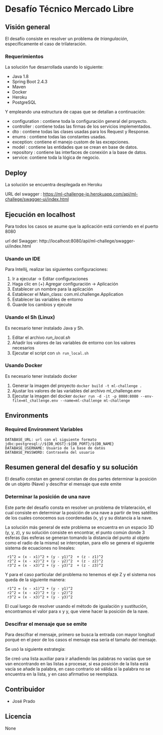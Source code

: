 # Desafío Técnico Mercado Libre

## Visión general

El desafío consiste en resolver un problema de *triangulación*, específicamente el caso de trilateración.

### Requerimientos

La solución fue desarrollada usando lo siguiente:

* Java 1.8
* Spring Boot 2.4.3
* Maven
* Docker
* Heroku
* PostgreSQL

Y empleando una estructura de capas que se detallan a continuación:

* configuration : contiene toda la configuración general del proyecto.
* controller : contiene todas las firmas de los servicios implementados.
* dto : contiene todas las clases usadas para los Request y Response.
* enums : contiene todas las constantes usadas.
* exception: contiene el manejo custom de las excepciones.
* model : contiene las entidades que se crean en base de datos.
* repository : contiene las interfaces de conexión a la base de datos.
* service: contiene toda la lógica de negocio.

## Deploy

La solución se encuentra desplegada en Heroku

URL del swagger : https://ml-challenge-jp.herokuapp.com/api/ml-challege/swagger-ui/index.html

## Ejecución en localhost

Para todos los casos se asume que la aplicación está corriendo en el puerto 8080

url del Swagger: http://localhost:8080/api/ml-challege/swagger-ui/index.html

### Usando un IDE

Para Intellij, realizar las siguientes configuraciones:

1. Ir a ejecutar -> Editar configuraciones
2. Haga clic en (+) Agregar configuración -> Aplicación
3. Establecer un nombre para la aplicación
4. Establecer el Main_class: com.ml.challenge.Application
5. Establecer las variables de entorno
6. Guarde los cambios y ejecute

### Usando el Sh (Linux)

Es necesario tener instalado Java y Sh.

1. Editar el archivo *run_local.sh*
2. Añadir los valores de las variables de entorno con los valores necesarios
3. Ejecutar el script con `sh run_local.sh`

### Usando Docker

Es necesario tener instalado docker

1. Generar la imagen del proyecto `docker build -t ml-challenge .`
2. Ajustar los valores de las variables del archivo ml_challenge.env
3. Ejecutar la imagen del
   docker `docker run -d -it -p 8080:8080 --env-file=ml_challenge.env --name=ml-challenge ml-challenge`

## Environments

### Required Environment Variables

```
DATABASE_URL: url con el siguiente formato jdbc:postgresql://${DB_HOST}:${DB_PORT}/${DB_NAME}
DATABASE_USERNAME: Usuario de la base de datos
DATABASE_PASSWORD: Contraseña del usuario

```

## Resumen general del desafío y su solución

El desafío constan en general constan de dos partes determinar la posición de un objeto (Nave) y descifrar el mensaje
que este emite

### Determinar la posición de una nave

Este parte del desafío consta en resolver un problema de trilateración, el cual consiste en determinar la posición de
una nave a partir de tres satélites de los cuales conocemos sus coordenadas (x, y) y su distancia a la nave.

La solución más general de este problema se encuentra en un espacio 3D (y, y, z), y su solución consiste en encontrar,
el punto común donde 3 esferas (las esferas se generan tomando la distancia del punto al objeto como el radio de la
misma) se interceptan, para ello se genera el siguiente sistema de ecuaciones no lineales:

```
 r1^2 = (x - x1)^2 + (y - y1)^2  + (z - z1)^2
 r2^2 = (x - x2)^2 + (y - y2)^2  + (z - z2)^2
 r3^2 = (x - x3)^2 + (y - y3)^2  + (z - z3)^2
```

Y para el caso particular del problema no tenemos el eje Z y el sistema nos queda de la siguiente manera:

```
 r1^2 = (x - x1)^2 + (y - y1)^2 
 r2^2 = (x - x2)^2 + (y - y2)^2 
 r3^2 = (x - x3)^2 + (y - y3)^2 
```

El cual luego de resolver usando el método de igualación y sustitución, encontramos el valor para x y y, que viene hacer
la posición de la nave.

### Descifrar el mensaje que se emite

Para descifrar el mensaje, primero se busca la entrada con mayor longitud porqué en el peor de los casos el mensaje esa
sería el tamaño del mensaje.

Se usó la siguiente estrategia:

Se creó una lista auxiliar para ir añadiendo las palabras no vacías que se van encontrando en las listas a procesar, si
esa posición de la lista está vacía se añade la palabra, en caso contrario sé válida si la palabra no se encuentra en la
lista, y en caso afirmativo se reemplaza.

## Contribuidor

- José Prado

## Licencia

None